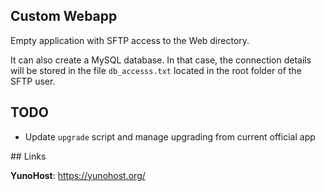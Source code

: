 Custom Webapp
-------------

Empty application with SFTP access to the Web directory.

It can also create a MySQL database. In that case, the connection details
will be stored in the file `db_accesss.txt` located in the root folder of
the SFTP user.

## TODO

 * Update `upgrade` script and manage upgrading from current official app

## Links

**YunoHost**: https://yunohost.org/
